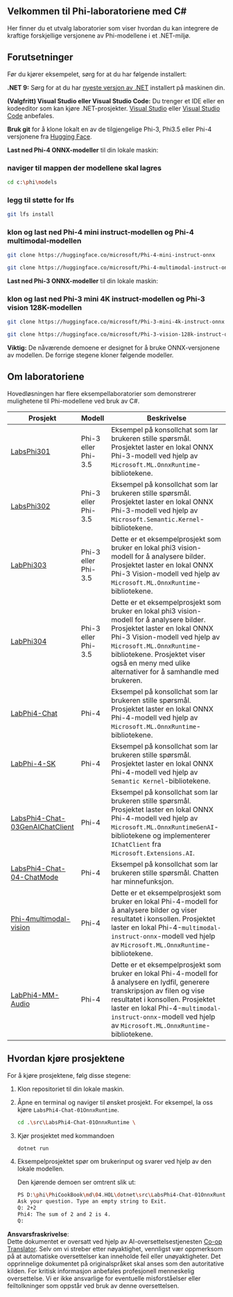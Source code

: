 <!--
CO_OP_TRANSLATOR_METADATA:
{
  "original_hash": "903c509a6d0d1ecce00b849d7f753bdd",
  "translation_date": "2025-07-17T10:38:07+00:00",
  "source_file": "md/04.HOL/dotnet/readme.md",
  "language_code": "no"
}
-->
## Velkommen til Phi-laboratoriene med C#

Her finner du et utvalg laboratorier som viser hvordan du kan integrere de kraftige forskjellige versjonene av Phi-modellene i et .NET-miljø.

## Forutsetninger

Før du kjører eksempelet, sørg for at du har følgende installert:

**.NET 9:** Sørg for at du har [nyeste versjon av .NET](https://dotnet.microsoft.com/download/dotnet?WT.mc_id=aiml-137032-kinfeylo) installert på maskinen din.

**(Valgfritt) Visual Studio eller Visual Studio Code:** Du trenger et IDE eller en kodeeditor som kan kjøre .NET-prosjekter. [Visual Studio](https://visualstudio.microsoft.com?WT.mc_id=aiml-137032-kinfeylo) eller [Visual Studio Code](https://code.visualstudio.com?WT.mc_id=aiml-137032-kinfeylo) anbefales.

**Bruk git** for å klone lokalt en av de tilgjengelige Phi-3, Phi3.5 eller Phi-4 versjonene fra [Hugging Face](https://huggingface.co/collections/lokinfey/phi-4-family-679c6f234061a1ab60f5547c).

**Last ned Phi-4 ONNX-modeller** til din lokale maskin:

### naviger til mappen der modellene skal lagres

```bash
cd c:\phi\models
```

### legg til støtte for lfs

```bash
git lfs install 
```

### klon og last ned Phi-4 mini instruct-modellen og Phi-4 multimodal-modellen

```bash
git clone https://huggingface.co/microsoft/Phi-4-mini-instruct-onnx

git clone https://huggingface.co/microsoft/Phi-4-multimodal-instruct-onnx
```

**Last ned Phi-3 ONNX-modeller** til din lokale maskin:

### klon og last ned Phi-3 mini 4K instruct-modellen og Phi-3 vision 128K-modellen

```bash
git clone https://huggingface.co/microsoft/Phi-3-mini-4k-instruct-onnx

git clone https://huggingface.co/microsoft/Phi-3-vision-128k-instruct-onnx-cpu
```

**Viktig:** De nåværende demoene er designet for å bruke ONNX-versjonene av modellen. De forrige stegene kloner følgende modeller.

## Om laboratoriene

Hovedløsningen har flere eksempellaboratorier som demonstrerer mulighetene til Phi-modellene ved bruk av C#.

| Prosjekt | Modell | Beskrivelse |
| ------------ | -----------| ----------- |
| [LabsPhi301](../../../../../md/04.HOL/dotnet/src/LabsPhi301) | Phi-3 eller Phi-3.5 | Eksempel på konsollchat som lar brukeren stille spørsmål. Prosjektet laster en lokal ONNX Phi-3-modell ved hjelp av `Microsoft.ML.OnnxRuntime`-bibliotekene. |
| [LabsPhi302](../../../../../md/04.HOL/dotnet/src/LabsPhi302) | Phi-3 eller Phi-3.5 | Eksempel på konsollchat som lar brukeren stille spørsmål. Prosjektet laster en lokal ONNX Phi-3-modell ved hjelp av `Microsoft.Semantic.Kernel`-bibliotekene. |
| [LabPhi303](../../../../../md/04.HOL/dotnet/src/LabsPhi303) | Phi-3 eller Phi-3.5 | Dette er et eksempelprosjekt som bruker en lokal phi3 vision-modell for å analysere bilder. Prosjektet laster en lokal ONNX Phi-3 Vision-modell ved hjelp av `Microsoft.ML.OnnxRuntime`-bibliotekene. |
| [LabPhi304](../../../../../md/04.HOL/dotnet/src/LabsPhi304) | Phi-3 eller Phi-3.5 | Dette er et eksempelprosjekt som bruker en lokal phi3 vision-modell for å analysere bilder. Prosjektet laster en lokal ONNX Phi-3 Vision-modell ved hjelp av `Microsoft.ML.OnnxRuntime`-bibliotekene. Prosjektet viser også en meny med ulike alternativer for å samhandle med brukeren. | 
| [LabPhi4-Chat](../../../../../md/04.HOL/dotnet/src/LabsPhi4-Chat-01OnnxRuntime) | Phi-4 | Eksempel på konsollchat som lar brukeren stille spørsmål. Prosjektet laster en lokal ONNX Phi-4-modell ved hjelp av `Microsoft.ML.OnnxRuntime`-bibliotekene. |
| [LabPhi-4-SK](../../../../../md/04.HOL/dotnet/src/LabsPhi4-Chat-02SK) | Phi-4 | Eksempel på konsollchat som lar brukeren stille spørsmål. Prosjektet laster en lokal ONNX Phi-4-modell ved hjelp av `Semantic Kernel`-bibliotekene. |
| [LabsPhi4-Chat-03GenAIChatClient](../../../../../md/04.HOL/dotnet/src/LabsPhi4-Chat-03GenAIChatClient) | Phi-4 | Eksempel på konsollchat som lar brukeren stille spørsmål. Prosjektet laster en lokal ONNX Phi-4-modell ved hjelp av `Microsoft.ML.OnnxRuntimeGenAI`-bibliotekene og implementerer `IChatClient` fra `Microsoft.Extensions.AI`. |
| [LabsPhi4-Chat-04-ChatMode](../../../../../md/04.HOL/dotnet/src/LabsPhi4-Chat-04-ChatMode) | Phi-4 | Eksempel på konsollchat som lar brukeren stille spørsmål. Chatten har minnefunksjon. |
| [Phi-4multimodal-vision](../../../../../md/04.HOL/dotnet/src/LabsPhi4-MultiModal-01Images) | Phi-4 | Dette er et eksempelprosjekt som bruker en lokal Phi-4-modell for å analysere bilder og viser resultatet i konsollen. Prosjektet laster en lokal Phi-4-`multimodal-instruct-onnx`-modell ved hjelp av `Microsoft.ML.OnnxRuntime`-bibliotekene. |
| [LabPhi4-MM-Audio](../../../../../md/04.HOL/dotnet/src/LabsPhi4-MultiModal-02Audio) | Phi-4 | Dette er et eksempelprosjekt som bruker en lokal Phi-4-modell for å analysere en lydfil, generere transkripsjon av filen og vise resultatet i konsollen. Prosjektet laster en lokal Phi-4-`multimodal-instruct-onnx`-modell ved hjelp av `Microsoft.ML.OnnxRuntime`-bibliotekene. |

## Hvordan kjøre prosjektene

For å kjøre prosjektene, følg disse stegene:

1. Klon repositoriet til din lokale maskin.

1. Åpne en terminal og naviger til ønsket prosjekt. For eksempel, la oss kjøre `LabsPhi4-Chat-01OnnxRuntime`.

    ```bash
    cd .\src\LabsPhi4-Chat-01OnnxRuntime \
    ```

1. Kjør prosjektet med kommandoen

    ```bash
    dotnet run
    ```

1. Eksempelprosjektet spør om brukerinput og svarer ved hjelp av den lokale modellen.

   Den kjørende demoen ser omtrent slik ut:

   ```bash
   PS D:\phi\PhiCookBook\md\04.HOL\dotnet\src\LabsPhi4-Chat-01OnnxRuntime> dotnet run
   Ask your question. Type an empty string to Exit.
   Q: 2+2
   Phi4: The sum of 2 and 2 is 4.
   Q:
   ```

**Ansvarsfraskrivelse**:  
Dette dokumentet er oversatt ved hjelp av AI-oversettelsestjenesten [Co-op Translator](https://github.com/Azure/co-op-translator). Selv om vi streber etter nøyaktighet, vennligst vær oppmerksom på at automatiske oversettelser kan inneholde feil eller unøyaktigheter. Det opprinnelige dokumentet på originalspråket skal anses som den autoritative kilden. For kritisk informasjon anbefales profesjonell menneskelig oversettelse. Vi er ikke ansvarlige for eventuelle misforståelser eller feiltolkninger som oppstår ved bruk av denne oversettelsen.